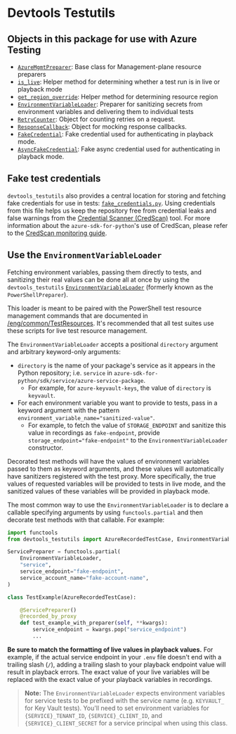 # Devtools Testutils

## Objects in this package for use with Azure Testing
* [`AzureMgmtPreparer`][azure_mgmt_preparer]: Base class for Management-plane resource preparers
* [`is_live`][is_live]: Helper method for determining whether a test run is in live or playback mode
* [`get_region_override`][get_region_override]: Helper method for determining resource region
* [`EnvironmentVariableLoader`][env_loader]: Preparer for sanitizing secrets from environment variables and delivering them to individual tests
* [`RetryCounter`][retry_counter]: Object for counting retries on a request.
* [`ResponseCallback`][response_callback]: Object for mocking response callbacks.
* [`FakeCredential`][fake_credentials]: Fake credential used for authenticating in playback mode.
* [`AsyncFakeCredential`][fake_credentials_async]: Fake async credential used for authenticating in playback mode.

## Fake test credentials

`devtools_testutils` also provides a central location for storing and fetching fake credentials for use in tests:
[`fake_credentials.py`][fake_credentials]. Using credentials from this file helps us keep the repository free from
credential leaks and false warnings from the [Credential Scanner (CredScan)][credscan] tool. For more information about
the `azure-sdk-for-python`'s use of CredScan, please refer to the [CredScan monitoring guide][credscan_guide].

## Use the `EnvironmentVariableLoader`

Fetching environment variables, passing them directly to tests, and sanitizing their real values can be done all at once
by using the `devtools_testutils` [`EnvironmentVariableLoader`][env_loader] (formerly known as the
`PowerShellPreparer`).

This loader is meant to be paired with the PowerShell test resource management commands that are documented in
[/eng/common/TestResources][test_resources]. It's recommended that all test suites use these scripts for live test
resource management.

The `EnvironmentVariableLoader` accepts a positional `directory` argument and arbitrary keyword-only arguments:
- `directory` is the name of your package's service as it appears in the Python repository; i.e. `service` in `azure-sdk-for-python/sdk/service/azure-service-package`.
  - For example, for `azure-keyvault-keys`, the value of `directory` is `keyvault`.
- For each environment variable you want to provide to tests, pass in a keyword argument with the pattern `environment_variable_name="sanitized-value"`.
  - For example, to fetch the value of `STORAGE_ENDPOINT` and sanitize this value in recordings as `fake-endpoint`, provide `storage_endpoint="fake-endpoint"` to the `EnvironmentVariableLoader` constructor.

Decorated test methods will have the values of environment variables passed to them as keyword arguments, and these
values will automatically have sanitizers registered with the test proxy. More specifically, the true values of
requested variables will be provided to tests in live mode, and the sanitized values of these variables will be provided
in playback mode.

The most common way to use the `EnvironmentVariableLoader` is to declare a callable specifying arguments by using
`functools.partial` and then decorate test methods with that callable. For example:

```python
import functools
from devtools_testutils import AzureRecordedTestCase, EnvironmentVariableLoader, recorded_by_proxy

ServicePreparer = functools.partial(
    EnvironmentVariableLoader,
    "service",
    service_endpoint="fake-endpoint",
    service_account_name="fake-account-name",
)

class TestExample(AzureRecordedTestCase):

    @ServicePreparer()
    @recorded_by_proxy
    def test_example_with_preparer(self, **kwargs):
        service_endpoint = kwargs.pop("service_endpoint")
        ...
```

**Be sure to match the formatting of live values in playback values.** For example, if the actual service endpoint in
your `.env` file doesn't end with a trailing slash (`/`), adding a trailing slash to your playback endpoint value will
result in playback errors. The exact value of your live variables will be replaced with the exact value of your playback
variables in recordings.

> **Note:** The `EnvironmentVariableLoader` expects environment variables for service tests to be prefixed with the
> service name (e.g. `KEYVAULT_` for Key Vault tests). You'll need to set environment variables for
> `{SERVICE}_TENANT_ID`, `{SERVICE}_CLIENT_ID`, and `{SERVICE}_CLIENT_SECRET` for a service principal when using this
> class.


<!-- LINKS -->
[azure_mgmt_preparer]: https://github.com/Azure/azure-sdk-for-python/blob/4df650d2ce4c292942009ed648cae21eb9c2121d/eng/tools/azure-sdk-tools/devtools_testutils/mgmt_testcase.py#L42
[credscan]: https://aka.ms/credscan
[credscan_guide]: https://github.com/Azure/azure-sdk-for-python/blob/18611efee7ecf4e591d59b61ba3762d6bdd86304/doc/dev/credscan_process.md
[env_loader]: https://github.com/Azure/azure-sdk-for-python/blob/main/eng/tools/azure-sdk-tools/devtools_testutils/envvariable_loader.py
[fake_credentials]: https://github.com/Azure/azure-sdk-for-python/blob/main/eng/tools/azure-sdk-tools/devtools_testutils/fake_credentials.py
[fake_credentials_async]: https://github.com/Azure/azure-sdk-for-python/blob/main/eng/tools/azure-sdk-tools/devtools_testutils/fake_credentials_async.py
[get_region_override]: https://github.com/Azure/azure-sdk-for-python/blob/4df650d2ce4c292942009ed648cae21eb9c2121d/eng/tools/azure-sdk-tools/devtools_testutils/azure_testcase.py#L52
[is_live]: https://github.com/Azure/azure-sdk-for-python/blob/4df650d2ce4c292942009ed648cae21eb9c2121d/eng/tools/azure-sdk-tools/devtools_testutils/azure_testcase.py#L42
[retry_counter]: https://github.com/Azure/azure-sdk-for-python/blob/4df650d2ce4c292942009ed648cae21eb9c2121d/eng/tools/azure-sdk-tools/devtools_testutils/helpers.py#L119
[response_callback]: https://github.com/Azure/azure-sdk-for-python/blob/4df650d2ce4c292942009ed648cae21eb9c2121d/eng/tools/azure-sdk-tools/devtools_testutils/helpers.py#L127
[test_resources]: https://github.com/Azure/azure-sdk-for-python/tree/main/eng/common/TestResources#readme
